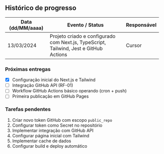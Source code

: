 ## Histórico de progresso

| Data (dd/MM/aaaa) | Evento / Status | Responsável |
|-------------------|-----------------|-------------|
| 13/03/2024       | Projeto criado e configurado com Next.js, TypeScript, Tailwind, Jest e GitHub Actions | Cursor |

### Próximas entregas
- [x] Configuração inicial do Next.js e Tailwind
- [ ] Integração GitHub API (RF-01)
- [ ] Workflow GitHub Actions básico operando (cron + push)
- [ ] Primeira publicação em GitHub Pages

### Tarefas pendentes
1. Criar novo token GitHub com escopo `public_repo`
2. Configurar token como Secret no repositório
3. Implementar integração com GitHub API
4. Configurar página inicial com Tailwind
5. Implementar cache de dados
6. Configurar build e deploy automático